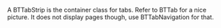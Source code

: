 A BTTabStrip is the container class for tabs. Refer to BTTab for a nice picture. It does not display pages though, use BTTabNavigation for that.